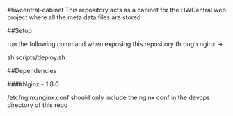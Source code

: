 #hwcentral-cabinet
This repository acts as a cabinet for the HWCentral web project where all the meta data files are stored

##Setup

run the following command when exposing this repository through nginx ->

sh scripts/deploy.sh

##Dependencies

####Nginx - 1.8.0

/etc/nginx/nginx.conf should only include the nginx conf in the devops directory of this repo
